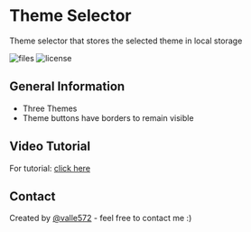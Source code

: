 # Theme Selector
Theme selector that stores the selected theme in local storage
 
![files](https://img.shields.io/github/directory-file-count/valle572/theme-selector) ![license](https://img.shields.io/github/license/valle572/theme-selector) 

## General Information
- Three Themes
- Theme buttons have borders to remain visible

## Video Tutorial
For tutorial: [click here](https://www.youtube.com/watch?v=o58WRv-2dlc)

## Contact
Created by [@valle572](https://itsvalle.com) - feel free to contact me :)
